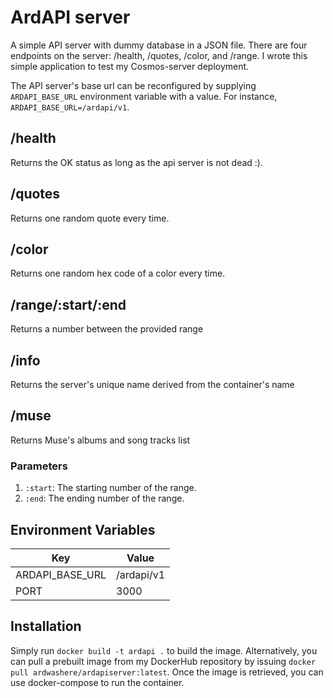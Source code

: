 # ArdAPI server

A simple API server with dummy database in a JSON file. There are four endpoints on the server: /health, /quotes, /color, and /range. I wrote this simple application to test my Cosmos-server deployment.

The API server's base url can be reconfigured by supplying `ARDAPI_BASE_URL` environment variable with a value. For instance, `ARDAPI_BASE_URL=/ardapi/v1`.

## /health

Returns the OK status as long as the api server is not dead :).

## /quotes

Returns one random quote every time.

## /color

Returns one random hex code of a color every time.

## /range/:start/:end

Returns a number between the provided range

## /info

Returns the server's unique name derived from the container's name

## /muse

Returns Muse's albums and song tracks list

### Parameters

1. `:start`: The starting number of the range.
2. `:end`: The ending number of the range.

## Environment Variables

| Key                  | Value            |
| -------------------- | ---------------- |
| ARDAPI_BASE_URL      | /ardapi/v1       |
| PORT                 | 3000             |

## Installation

Simply run `docker build -t ardapi .` to build the image. Alternatively, you can pull a prebuilt image from my DockerHub repository by issuing `docker pull ardwashere/ardapiserver:latest`. Once the image is retrieved, you can use docker-compose to run the container.
